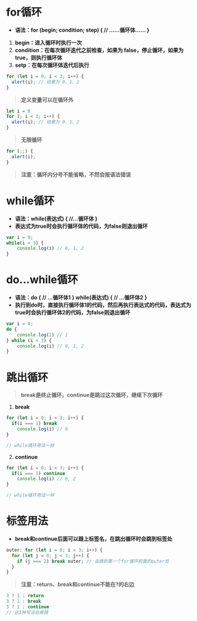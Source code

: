 #  for循环

- **语法：for (begin; condition; step) {  // ……循环体…… }**

1. **begin：进入循环时执行一次**
2. **condition：在每次循环迭代之前检查，如果为 false，停止循环，如果为 true，则执行循环体**
3. **setp：在每次循环体迭代后执行**

```js
for (let i = 0; i < 3; i++) {
  alert(i); // 结果为 0、1、2
}
```

> **定义变量可以在循环外**

```js
let i = 0
for (; i < 3; i++) {
  alert(i); // 结果为 0、1、2
}
```

> **无限循环**

```js
for (;;) {
  alert(i);
}
```

> **注意：循环内分号不能省略，不然会报语法错误**

# while循环

- **语法：while(表达式) { //...循环体 }**
- **表达式为true时会执行循环体的代码，为false则退出循环**

```js
var i = 0;
while(i < 3) {
    console.log(i) // 0, 1, 2
}
```

# do...while循环

- **语法：do { // ...循环体1 } while(表达式) { // ...循环体2 }**
- **执行到do时，直接执行循环体1的代码，然后再执行表达式的代码，表达式为true时会执行循环体2的代码，为false则退出循环**

```js
var i = 0;
do {
    console.log(1) // 1
} while (i < 3) {
    console.log(i) // 0, 1, 2
}
```

# 跳出循环

> **break是终止循环，continue是跳过这次循环，继续下次循环**

1. **break**

```js
for (let i = 0; i < 3; i++) {
  if(i === 1) break 
    console.log(i) // 0
}

// while循环用法一样
```

2. **continue**

```js
for (let i = 0; i < 3; i++) {
  if(i === 1) continue 
    console.log(i) // 0, 2
}

// while循环用法一样
```

# 标签用法

- **break和continue后面可以跟上标签名，在跳出循环时会跳到标签处**

```js
outer: for (let i = 0; i < 3; i++) {
  for (let j = 0; j < 3; j++) {
    if (j === 2) break outer; // 会跳到第一个for循环前面的outer处
  }
}
```

> **注意：return、break和continue不能在?的右边**

```js
3 ? 1 : return
3 ? 1 : break
3 ? 1 : continue
// 这3种写法会报错
```




